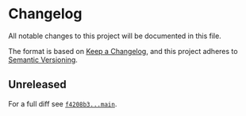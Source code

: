 # Changelog

All notable changes to this project will be documented in this file.

The format is based on [Keep a Changelog](https://keepachangelog.com/en/1.0.0/), and this project adheres to [Semantic Versioning](https://semver.org/spec/v2.0.0.html).

## Unreleased

For a full diff see [`f4208b3...main`][f4208b3...main].

[f4208b3...main]: https://github.com/ergebnis/data-generator/compare/f4208b3...main
